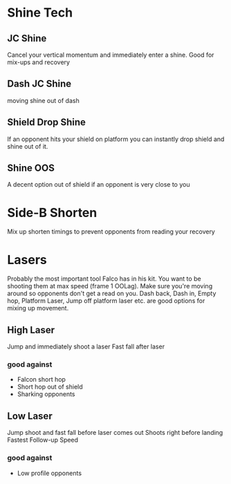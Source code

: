 # Shine Tech

## JC Shine
Cancel your vertical momentum and immediately enter a shine. Good for mix-ups and recovery
## Dash JC Shine
moving shine out of dash
## Shield Drop Shine
If an opponent hits your shield on platform you can instantly drop shield and shine out of it.
## Shine OOS
A decent option out of shield if an opponent is very close to you
# Side-B Shorten
Mix up shorten timings to prevent opponents from reading your recovery
# Lasers
Probably the most important tool Falco has in his kit. You want to be shooting them at max speed (frame 1 OOLag).  Make sure you're moving around so opponents don't get a read on you.  Dash back, Dash in, Empty hop, Platform Laser, Jump off platform laser etc. are good options for mixing up movement.
## High Laser
Jump and immediately shoot a laser
Fast fall after laser
### good against
- Falcon short hop
- Short hop out of shield
- Sharking opponents
## Low Laser
Jump shoot and fast fall before laser comes out
Shoots right before landing
Fastest Follow-up Speed
### good against
- Low profile opponents